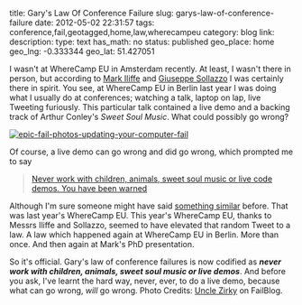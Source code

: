 title: Gary's Law Of Conference Failure
slug: garys-law-of-conference-failure
date: 2012-05-02 22:31:57
tags: conference,fail,geotagged,home,law,wherecampeu
category: blog
link: 
description: 
type: text
has_math: no
status: published
geo_place: home
geo_lng: -0.333344
geo_lat: 51.427051

I wasn't at WhereCamp EU in Amsterdam recently. At least, I wasn't there in person, but according to [Mark Iliffe](https://twitter.com/#!/markiliffe/status/196218984440397825 "https://twitter.com/#!/markiliffe/status/196218984440397825") and [Giuseppe Sollazzo](https://twitter.com/#!/puntofisso/status/196219118511337473 "https://twitter.com/#!/puntofisso/status/196219118511337473") I was certainly there in spirit. You see, at WhereCamp EU in Berlin last year I was doing what I usually do at conferences; watching a talk, laptop on lap, live Tweeting furiously. This particular talk contained a live demo and a backing track of Arthur Conley's *Sweet Soul Music*. What could possibly go wrong?

<!-- TEASER_END -->

[![](/wp-content/uploads/2012/05/epic-fail-photos-updating-your-computer-fail.jpg "epic-fail-photos-updating-your-computer-fail")](/wp-content/uploads/2012/05/epic-fail-photos-updating-your-computer-fail.jpg "/wp-content/uploads/2012/05/epic-fail-photos-updating-your-computer-fail.jpg")

Of course, a live demo can go wrong and did go wrong, which prompted me to say



> [Never work with children, animals, sweet soul music or live code demos. You have been warned](https://twitter.com/#!/vicchi/statuses/74396100425031680 "https://twitter.com/#!/vicchi/statuses/74396100425031680")


Although I'm sure someone might have said [something similar](http://www.imdb.com/name/nm0001211/bio "http://www.imdb.com/name/nm0001211/bio") before. That was last year's WhereCamp EU. This year's WhereCamp EU, thanks to Messrs Iliffe and Sollazzo, seemed to have elevated that random Tweet to a law. A law which happened again at WhereCamp EU in Berlin. More than once. And then again at Mark's PhD presentation.

So it's official. Gary's law of conference failures is now codified as ***never work with children, animals, sweet soul music or live demos***. And before you ask, I've learnt the hard way, never, ever, to do a live demo, because what can go wrong, *will* go wrong.
Photo Credits: [Uncle Zirky](http://failblog.org/2011/10/14/epic-fail-photos-updating-your-computer-fail/ "http://failblog.org/2011/10/14/epic-fail-photos-updating-your-computer-fail/") on FailBlog.


